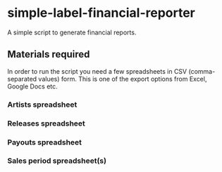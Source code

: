# simple-label-financial-reporter

A simple script to generate financial reports. 

## Materials required

In order to run the script you need a few spreadsheets in CSV (comma-separated values) form. This is one of the export options from Excel, Google Docs etc. 

### Artists spreadsheet

### Releases spreadsheet

### Payouts spreadsheet

### Sales period spreadsheet(s)

